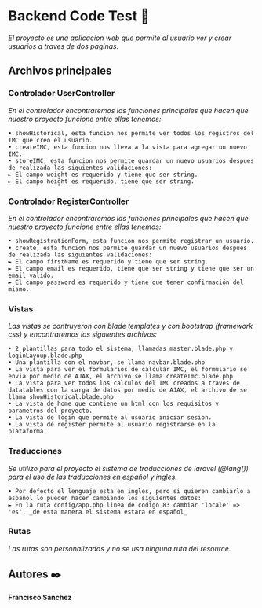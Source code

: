 # Backend Code Test  📖

_El proyecto es una aplicacion web que permite al usuario ver y crear usuarios a traves de dos paginas._

## Archivos principales

### Controlador UserController 

_En el controlador encontraremos las funciones principales que hacen que nuestro proyecto funcione entre ellas tenemos:_

```
• showHistorical, esta funcion nos permite ver todos los registros del IMC que creo el usuario.
• createIMC, esta funcion nos lleva a la vista para agregar un nuevo IMC.
• storeIMC, esta funcion nos permite guardar un nuevo usuarios despues de realizada las siguientes validaciones:
► El campo weight es requerido y tiene que ser string.
► El campo height es requerido, tiene que ser string.
```

### Controlador RegisterController 
_En el controlador encontraremos las funciones principales que hacen que nuestro proyecto funcione entre ellas tenemos:_
```
• showRegistrationForm, esta funcion nos permite registrar un usuario.
• create, esta funcion nos permite guardar un nuevo usuarios despues de realizada las siguientes validaciones:
► El campo firstName es requerido y tiene que ser string.
► El campo email es requerido, tiene que ser string y tiene que ser un email valido.
► El campo password es requerido y tiene que tener confirmación del mismo.
```

### Vistas 

_Las vistas se contruyeron con blade templates y con bootstrap (framework css) y encontraremos los siguientes archivos:_

```
• 2 plantillas para todo el sistema, llamadas master.blade.php y loginLayoup.blade.php
• Una plantilla con el navbar, se llama navbar.blade.php
• La vista para ver el formularios de calcular IMC, el formulario se envia por medio de AJAX, el archivo se llama createImc.blade.php
• La vista para ver todos los calculos del IMC creados a traves de datatables con la carga de datos por medio de AJAX, el archivo de se llama showHistorical.blade.php
• La vista de home que contiene un html con los requisitos y parametros del proyecto.
• La vista de login que permite al usuario iniciar sesion.
• La vista de register permite al usuario registrarse en la plataforma.

```

### Traducciones

_Se utilizo para el proyecto el sistema de traducciones de laravel (@lang()) para el uso de las traducciones en español y ingles._

```
• Por defecto el lenguaje esta en ingles, pero si quieren cambiarlo a español lo pueden hacer cambiando los siguientes datos:
► En la ruta config/app.php linea de codigo 83 cambiar 'locale' => 'es', _de esta manera el sistema estara en español_

```

### Rutas 

_Las rutas son personalizadas y no se usa ninguna ruta del resource._


## Autores ✒️

**Francisco Sanchez**
